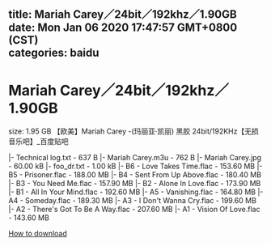 
title: Mariah Carey／24bit／192khz／1.90GB
date: Mon Jan 06 2020 17:47:57 GMT+0800 (CST)    
categories: baidu
---

# Mariah Carey／24bit／192khz／1.90GB
size: 1.95 GB
 【欧美】Mariah Carey -(玛丽亚·凯丽) 黑胶 24bit/192KHz【无损音乐吧】_百度贴吧
 
|- Technical log.txt - 637 B
|- Mariah Carey.m3u - 762 B
|- Mariah Carey.jpg - 60.00 kB
|- foo_dr.txt - 1.00 kB
|- B6 - Love Takes Time.flac - 153.60 MB
|- B5 - Prisoner.flac - 188.00 MB
|- B4 - Sent From Up Above.flac - 180.40 MB
|- B3 - You Need Me.flac - 157.90 MB
|- B2 - Alone In Love.flac - 173.90 MB
|- B1 - All In Your Mind.flac - 192.60 MB
|- A5 - Vanishing.flac - 164.80 MB
|- A4 - Someday.flac - 189.30 MB
|- A3 - I Don't Wanna Cry.flac - 199.60 MB
|- A2 - There's Got To Be A Way.flac - 207.60 MB
|- A1 - Vision Of Love.flac - 143.60 MB

[How to download](https://bpcam.bemobtrk.com/go/2ceec3aa-1ca2-46d6-b9ff-aaa5c184517c?jno=1856)